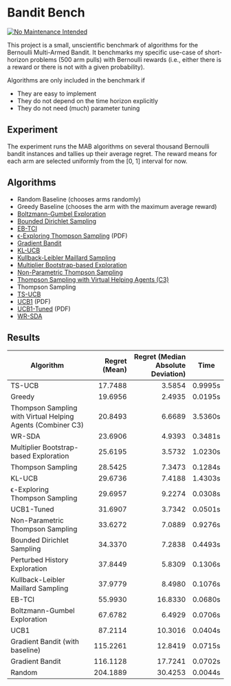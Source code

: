 # Bandit Bench

[![No Maintenance Intended](http://unmaintained.tech/badge.svg)](http://unmaintained.tech/)

This project is a small, unscientific benchmark of algorithms for the Bernoulli
Multi-Armed Bandit. It benchmarks my specific use-case of short-horizon problems
(500 arm pulls) with Bernoulli rewards (i.e., either there is a reward or there
is not with a given probability).

Algorithms are only included in the benchmark if

- They are easy to implement
- They do not depend on the time horizon explicitly
- They do not need (much) parameter tuning

## Experiment

The experiment runs the MAB algorithms on several thousand Bernoulli bandit
instances and tallies up their average regret. The reward means for each arm are selected
uniformly from the \[0, 1\] interval for now.

## Algorithms

- Random Baseline (chooses arms randomly)
- Greedy Baseline (chooses the arm with the maximum average reward)
- [Boltzmann-Gumbel Exploration](https://arxiv.org/abs/1705.10257)
- [Bounded Dirichlet Sampling](https://arxiv.org/abs/2111.09724)
- [EB-TCI](https://arxiv.org/abs/2206.05979)
- [ϵ-Exploring Thompson Sampling](https://proceedings.mlr.press/v202/jin23b/jin23b.pdf) (PDF)
- [Gradient Bandit](https://arxiv.org/abs/2402.17235)
- [KL-UCB](https://arxiv.org/abs/1102.2490)
- [Kullback-Leibler Maillard Sampling](https://arxiv.org/abs/2304.14989)
- [Multiplier Bootstrap-based Exploration](https://arxiv.org/abs/2302.01543)
- [Non-Parametric Thompson Sampling](https://proceedings.mlr.press/v117/riou20a.html)
- [Thompson Sampling with Virtual Helping Agents (C3)](https://arxiv.org/abs/2209.08197)
- Thompson Sampling
- [TS-UCB](https://arxiv.org/abs/2006.06372)
- [UCB1](https://homes.di.unimi.it/~cesabian/Pubblicazioni/ml-02.pdf) (PDF)
- [UCB1-Tuned](https://homes.di.unimi.it/~cesabian/Pubblicazioni/ml-02.pdf) (PDF)
- [WR-SDA](https://arxiv.org/abs/2010.14323)

## Results

<!-- `> cargo run --release` -->
<!-- BEGIN mdsh -->
| Algorithm                                                   | Regret (Mean) | Regret (Median Absolute Deviation) |  Time   |
| ----------------------------------------------------------- | ------------: | ---------------------------------: | :-----: |
| TS-UCB                                                      |       17.7488 |                             3.5854 | 0.9995s |
| Greedy                                                      |       19.6956 |                             2.4935 | 0.0195s |
| Thompson Sampling with Virtual Helping Agents (Combiner C3) |       20.8493 |                             6.6689 | 3.5360s |
| WR-SDA                                                      |       23.6906 |                             4.9393 | 0.3481s |
| Multiplier Bootstrap-based Exploration                      |       25.6195 |                             3.5732 | 1.0230s |
| Thompson Sampling                                           |       28.5425 |                             7.3473 | 0.1284s |
| KL-UCB                                                      |       29.6736 |                             7.4188 | 1.4303s |
| ϵ-Exploring Thompson Sampling                               |       29.6957 |                             9.2274 | 0.0308s |
| UCB1-Tuned                                                  |       31.6907 |                             3.7342 | 0.0501s |
| Non-Parametric Thompson Sampling                            |       33.6272 |                             7.0889 | 0.9276s |
| Bounded Dirichlet Sampling                                  |       34.3370 |                             7.2838 | 0.4493s |
| Perturbed History Exploration                               |       37.8449 |                             5.8309 | 0.1306s |
| Kullback-Leibler Maillard Sampling                          |       37.9779 |                             8.4980 | 0.1076s |
| EB-TCI                                                      |       55.9930 |                            16.8330 | 0.0680s |
| Boltzmann-Gumbel Exploration                                |       67.6782 |                             6.4929 | 0.0706s |
| UCB1                                                        |       87.2114 |                            10.3016 | 0.0404s |
| Gradient Bandit (with baseline)                             |      115.2261 |                            12.8419 | 0.0715s |
| Gradient Bandit                                             |      116.1128 |                            17.7241 | 0.0702s |
| Random                                                      |      204.1889 |                            30.4253 | 0.0044s |
<!-- END mdsh -->
